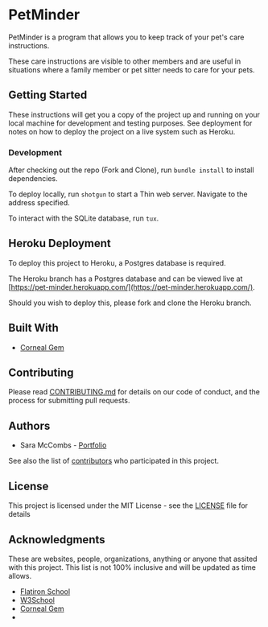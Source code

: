 # PetMinder

PetMinder is a program that allows you to keep track of your pet's care instructions.

These care instructions are visible to other members and are useful in situations where a family member or pet sitter needs to care for your pets.

## Getting Started

These instructions will get you a copy of the project up and running on your local machine for development and testing purposes. See deployment for notes on how to deploy the project on a live system such as Heroku.

### Development

After checking out the repo (Fork and Clone), run `bundle install` to install dependencies.

To deploy locally, run `shotgun` to start a Thin web server. Navigate to the address specified.

To interact with the SQLite database, run `tux`.

## Heroku Deployment

To deploy this project to Heroku, a Postgres database is required.

The Heroku branch has a Postgres database and can be viewed live at [https://pet-minder.herokuapp.com/](https://pet-minder.herokuapp.com/).

Should you wish to deploy this, please fork and clone the Heroku branch.

## Built With

- [Corneal Gem](https://thebrianemory.github.io/corneal/)

## Contributing

Please read [CONTRIBUTING.md](https://github.com/saramccombs/pet-minder/blob/master/CONTRIBUTING.md) for details on our code of conduct, and the process for submitting pull requests.

## Authors

* Sara McCombs - [Portfolio](https://theSaraMcCombs.com)

See also the list of [contributors](https://github.com/saramccombs/pet-minder/contributors) who participated in this project.

## License

This project is licensed under the MIT License - see the [LICENSE](LICENSE) file for details

## Acknowledgments

These are websites, people, organizations, anything or anyone that assited with this project. This list is not 100% inclusive and will be updated as time allows. 

* [Flatiron School](https://flatironschool.com/)
* [W3School](https://www.w3schools.com/)
* [Corneal Gem](https://thebrianemory.github.io/corneal/)
* 
